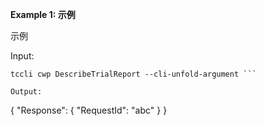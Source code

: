 **Example 1: 示例**

示例

Input: 

```
tccli cwp DescribeTrialReport --cli-unfold-argument ```

Output: 
```
{
    "Response": {
        "RequestId": "abc"
    }
}
```

